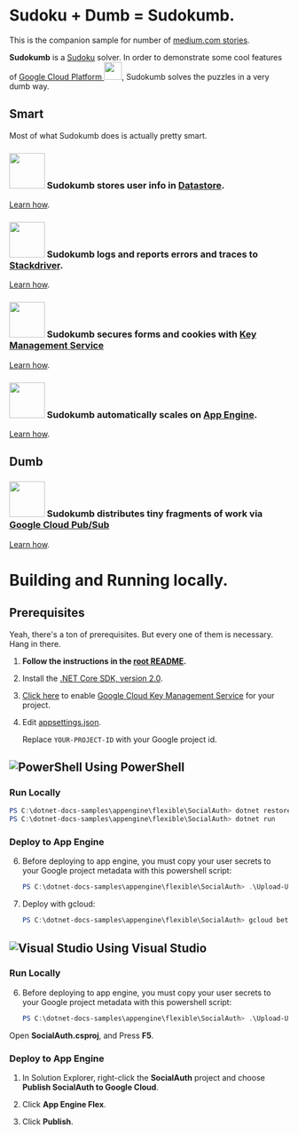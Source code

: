 # Sudoku + Dumb = Sudokumb.

This is the companion sample for number of [medium.com stories](https://medium.com/@SurferJeff).

**Sudokumb** is a [Sudoku](https://en.wikipedia.org/wiki/Sudoku) solver. In order to demonstrate some cool features of <a href="https://cloud.google.com/">Google Cloud Platform <img src="http://cloud.google.com/_static/images/cloud/products/logos/svg/gcp.svg" width=32></a>,
Sudokumb solves the puzzles in a very dumb way.

## Smart

Most of what Sudokumb does is actually pretty smart.

### <img src="http://cloud.google.com/_static/images/cloud/products/logos/svg/datastore.svg" width=64> Sudokumb stores user info in [Datastore](https://cloud.google.com/datastore/).

[Learn how](./DatastoreUserStore/README.md).

### <img src="http://cloud.google.com/_static/images/cloud/products/logos/svg/stackdriver.svg" width=64> Sudokumb logs and reports errors and traces to [Stackdriver](https://cloud.google.com/dotnet/docs/stackdriver).

[Learn how](./Stackdriver.md).

### <img src="http://cloud.google.com/_static/images/cloud/products/logos/svg/kms.svg" width=64> Sudokumb secures forms and cookies with [Key Management Service](https://cloud.google.com/kms/)

[Learn how](./KmsDataProtectionProvider/README.md).

### <img src="http://cloud.google.com/_static/images/cloud/products/logos/svg/appengine.svg" width=64> Sudokumb automatically scales on [App Engine](https://cloud.google.com/appengine/docs/flexible/dotnet/).

[Learn how](./AppEngine.md).

## Dumb

### <img src="http://cloud.google.com/_static/images/cloud/products/logos/svg/pubsub.svg" width=64> Sudokumb distributes tiny fragments of work via [Google Cloud Pub/Sub](https://cloud.google.com/pubsub/docs/)

[Learn how](./WebLib/PubSub.md).

# Building and Running locally.

## Prerequisites

Yeah, there's a ton of prerequisites.  But every one of them is necessary.
Hang in there.

1.  **Follow the instructions in the [root README](../../../README.md).**
  
2.  Install the [.NET Core SDK, version 2.0](https://github.com/dotnet/core/blob/master/release-notes/download-archives/1.1.4-download.md).

6.  [Click here](https://console.cloud.google.com/flows/enableapi?apiid=cloudkms.googleapis.com&showconfirmation=true) 
	to enable [Google Cloud Key Management Service](https://cloud.google.com/kms/)
	for your project.

10. Edit [appsettings.json](appsettings.json).

	Replace `YOUR-PROJECT-ID` with your Google project id.


## ![PowerShell](../.resources/powershell.png) Using PowerShell

### Run Locally

```ps1
PS C:\dotnet-docs-samples\appengine\flexible\SocialAuth> dotnet restore
PS C:\dotnet-docs-samples\appengine\flexible\SocialAuth> dotnet run
```
### Deploy to App Engine

6.  Before deploying to app engine, you must copy your user secrets to your Google
project metadata with this powershell script:

	```psm1
	PS C:\dotnet-docs-samples\appengine\flexible\SocialAuth> .\Upload-UserSecrets
	```

7.  Deploy with gcloud:

	```psm1
	PS C:\dotnet-docs-samples\appengine\flexible\SocialAuth> gcloud beta app deploy .\bin\Release\PublishOutput\app.yaml
	```


## ![Visual Studio](../.resources/visual-studio.png) Using Visual Studio

### Run Locally

6.  Before deploying to app engine, you must copy your user secrets to your Google
project metadata with this powershell script:

	```psm1
	PS C:\dotnet-docs-samples\appengine\flexible\SocialAuth> .\Upload-UserSecrets
	```

Open **SocialAuth.csproj**, and Press **F5**.

### Deploy to App Engine

1.  In Solution Explorer, right-click the **SocialAuth** project and choose **Publish SocialAuth to Google Cloud**.

2.  Click **App Engine Flex**.

3.  Click **Publish**.
